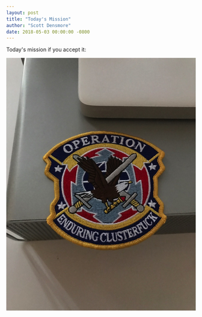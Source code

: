```yaml
---
layout: post
title: "Today's Mission"
author: "Scott Densmore"
date: 2018-05-03 00:00:00 -0800
---
```


Today's mission if you accept it:

![Operation CF](/assets/img/ec23b95cf8.jpg)
